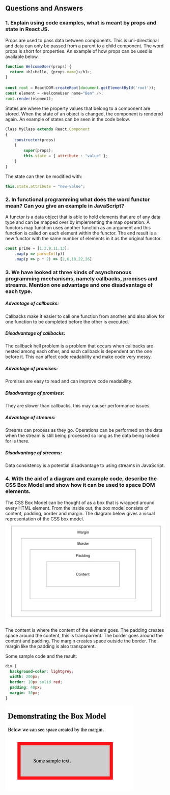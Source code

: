 ## Questions and Answers

### 1. Explain using code examples, what is meant by props and state in React JS.

Props are used to pass data between components. This is uni-directional and data can only be passed from a parent to a child component. The word props is short for properties. An example of how props can be used is available below.

```JavaScript
function WelcomeUser(props) {
  return <h1>Hello, {props.name}</h1>;
}

const root = ReactDOM.createRoot(document.getElementById('root'));
const element = <WelcomeUser name="Ben" />;
root.render(element);

```

States are where the property values that belong to a component are stored. When the state of an object is changed, the component is rendered again. An example of states can be seen in the code below.

```JavaScript
Class MyClass extends React.Component
{
    constructor(props)
    {
        super(props);
        this.state = { attribute : "value" };
    }
}
```

The state can then be modified with:

```JavaScript
this.state.attribute = "new-value";
```

### 2. In functional programming what does the word functor mean? Can you give an example in JavaScript?

A functor is a data object that is able to hold elements that are of any data type and can be mapped over by implementing the map operation. A functors map function uses another function as an argument and this function is called on each element within the functor. The end result is a new functor with the same number of elements in it as the original functor.

```JavaScript
const prime = [1,3,9,11,13];
	.map(p => parseInt(p))
	.map(p => p * 2) => [2,6,18,22,26]
```

### 3. We have looked at three kinds of asynchronous programming mechanisms, namely callbacks, promises and streams. Mention one advantage and one disadvantage of each type.

##### Advantage of callbacks:

Callbacks make it easier to call one function from another and also allow for one function to be completed before the other is executed.

##### Disadvantage of callbacks:

The callback hell problem is a problem that occurs when callbacks are nested among each other, and each callback is dependent on the one before it. This can affect code readability and make code very messy.

##### Advantage of promises:

Promises are easy to read and can improve code readability.

##### Disadvantage of promises:

They are slower than callbacks, this may causer performance issues.

##### Advantage of streams:

Streams can process as they go. Operations can be performed on the data when the stream is still being processed so long as the data being looked for is there.

##### Disadvantage of streams:

Data consistency is a potential disadvantage to using streams in JavaScript.

### 4. With the aid of a diagram and example code, describe the CSS Box Model and show how it can be used to space DOM elements.

The CSS Box Model can be thought of as a box that is wrapped around every HTML element. From the inside out, the box model consists of content, padding, border and margin. The diagram below gives a visual representation of the CSS box model.
![An image](images/box-model.png)

The content is where the content of the element goes.
The padding creates space around the content, this is transparrent.
The border goes around the content and padding.
The margin creates space outside the border. The margin like the padding is also transparent.

Some sample code and the result:

```CSS
div {
  background-color: lightgrey;
  width: 200px;
  border: 10px solid red;
  padding: 40px;
  margin: 30px;
}
```

![An image](images/box-result.png)
